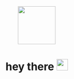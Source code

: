 <div id="header" align="center">
  <img src="https://i.giphy.com/media/v1.Y2lkPTc5MGI3NjExZGNtcjA2bnF4Y3Azc3J1cWs2NzVwNDB2bW0zdHhjc3Nvbmwwb21leiZlcD12MV9pbnRlcm5hbF9naWZfYnlfaWQmY3Q9Zw/tHIRLHtNwxpjIFqPdV/giphy.gif" width="100"/>
</div>


<h1 id="header" align="center">
   hey there
  <img src="https://media.giphy.com/media/hvRJCLFzcasrR4ia7z/giphy.gif" width="30px"/>
</h1>
